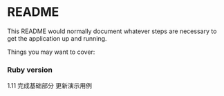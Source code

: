 # README

This README would normally document whatever steps are necessary to get the
application up and running.

Things you may want to cover:

### Ruby version

1.11
完成基础部分
更新演示用例

